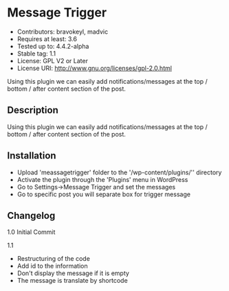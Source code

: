 Message Trigger
===========

* Contributors: bravokeyl, madvic
* Requires at least: 3.6
* Tested up to: 4.4.2-alpha
* Stable tag: 1.1
* License: GPL V2 or Later
* License URI: http://www.gnu.org/licenses/gpl-2.0.html

Using this plugin we can easily add notifications/messages at the top / bottom / after content section of the post.

## Description

Using this plugin we can easily add notifications/messages at the top / bottom / after content section of the post.

## Installation

* Upload 'meassagetrigger' folder  to the '/wp-content/plugins/'' directory
* Activate the plugin through the \'Plugins\' menu in WordPress
* Go to Settings->Message Trigger and set the messages
* Go to specific post you will separate box for trigger message


## Changelog
1.0 Initial Commit

1.1 
- Restructuring of the code
- Add id to the information
- Don't display the message if it is empty
- The message is translate by shortcode